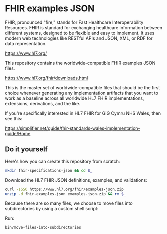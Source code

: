 # FHIR examples JSON

FHIR, pronounced "fire," stands for Fast Healthcare Interoperability Resources. FHIR is standard for exchanging healthcare information between different systems, designed to be flexible and easy to implement. It uses modern web technologies like RESTful APIs and JSON, XML, or RDF for data representation.

<https://www.hl7.org/>

This repository contains the worldwide-compatible FHIR examples JSON files.

<https://www.hl7.org/fhir/downloads.html>

This is the master set of worldwide-compatible files that should be the
first choice whenever generating any implementation artifacts that you want to
work as a baseline across all worldwide HL7 FHIR implementations, extensions,
derivations, and the like.

If you're specifically interested in HL7 FHIR for GIG Cymru NHS Wales, then see this:

<https://simplifier.net/guide/fhir-standards-wales-implementation-guide/Home>

## Do it yourself

Here's how you can create this repository from scratch:

```sh
mkdir fhir-specifications-json && cd $_
```

Download the HL7 FHIR JSON definitions, examples, and validations:

```sh
curl -sSSO https://www.hl7.org/fhir/examples-json.zip
unzip -d fhir-examples-json examples-json.zip && rm $_
```

Because there are so many files, we choose to move files into subdirectories by using a custom shell script:

Run:

```sh
bin/move-files-into-subdirectories
```
